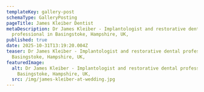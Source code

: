 ```yaml
---
templateKey: gallery-post
schemaType: GalleryPosting
pageTitle: James Kleiber Dentist
metaDescription: Dr James Kleiber - Implantologist and restorative dental
  professional in Basingstoke, Hampshire, UK,
published: true
date: 2025-10-31T13:19:20.004Z
teaser: Dr James Kleiber - Implantologist and restorative dental professional in
  Basingstoke, Hampshire, UK,
featuredImage:
  alt: Dr James Kleiber - Implantologist and restorative dental professional in
    Basingstoke, Hampshire, UK,
  src: /img/james-kleiber-at-wedding.jpg
---
```

